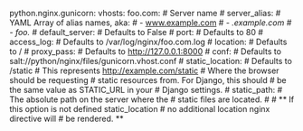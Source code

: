 python.nginx.gunicorn:
    vhosts:
      foo.com:                      # Server name
                                    #
        server_alias: <optional>    # YAML Array of alias names, aka:
                                    # - www.example.com
                                    # - *.example.com
                                    # - foo.*
                                    #
        default_server: <optional>  # Defaults to False
                                    #
        port: <optional>            # Defaults to 80
                                    #
        access_log: <optional>      # Defaults to /var/log/nginx/foo.com.log
                                    #
        location: <optional>        # Defaults to /
                                    #
        proxy_pass: <optional>      # Defaults to http://127.0.0.1:8000
                                    #
        conf: <optional>            # Defaults to salt://python/nginx/files/gunicorn.vhost.conf
                                    #
        static_location: <optional> # Defaults to /static
                                    # This represents http://example.com/static
                                    # Where the browser should be requesting
                                    # static resources from. For Django, this should
                                    # be the same value as STATIC_URL in your
                                    # Django settings.
                                    #
        static_path: <optional>     # The absolute path on the server where the
                                    # static files are located.
                                    #
                                    # ** If this option is not defined static_location
                                    # no additional location nginx directive will
                                    # be rendered. **
